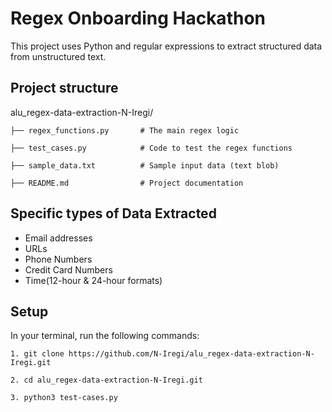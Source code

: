 # Regex Onboarding Hackathon

This project uses Python and regular expressions to extract structured data from unstructured text.

## Project structure
alu_regex-data-extraction-N-Iregi/

	├── regex_functions.py       # The main regex logic

	├── test_cases.py            # Code to test the regex functions

	├── sample_data.txt          # Sample input data (text blob)

	├── README.md                # Project documentation

## Specific types of Data Extracted
- Email addresses
- URLs
- Phone Numbers
- Credit Card Numbers
- Time(12-hour & 24-hour formats)

## Setup
In your terminal, run the following commands:

	1. git clone https://github.com/N-Iregi/alu_regex-data-extraction-N-Iregi.git

	2. cd alu_regex-data-extraction-N-Iregi.git

	3. python3 test-cases.py
